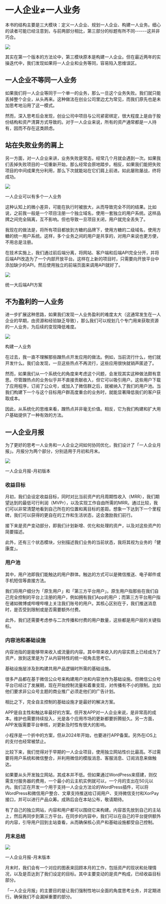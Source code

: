 一人企业≠一人业务
=========

本书的结构主要是三大模块：定义一人企业、规划一人企业、构建一人业务。细心的读者可能已经注意到，与前两部分相比，第三部分的标题有所不同------这并非巧合。

![](images/image-72-1024x240.png)

其实在第一个版本的方法论中，第三模块原本是构建一人企业。但在最近两年的实操迭代中，我们发现如果将一人企业和业务等同，容易陷入思维误区。

一人企业不等同一人业务
-----------

如果我们将一人企业等同于一个单一的业务，那么一旦这个业务失败。我们就只能丢掉整个企业，从头再来。这种做法在创业公司里边尤为常见，而我们原先也是未加思考地沿用了这一模式。

然而，深入思考后会发现，创业公司中项目与公司紧密绑定，很大程度上是由于股份结构和资产清算方式导致的。对于一人企业来说，所有的资产通常都是一人持有，因而不存在这类顾虑。

站在失败业务的肩上
---------

另一方面，对一人企业来讲，业务失败是常态，经常几个月就会遇到一次。如果我们丢掉失败项目的一切重新开始，那么经常会原地踏步。相反，如果我们能把失败项目的中间成果充分利用，那么下次就能站在它们肩上前进。如此屡败屡战，终将成功。

![](images/image-73-1024x456.png)

一人企业可以有多个一人业务

这种认知上的微小差异，可能在执行时被放大，从而导致完全不同的结果。比如说，之前我一般是一个项目注册一个独立域名，使用一套独立的用户系统。这样品牌之间完全隔离，互不影响。但也导致一旦项目关闭，用户就完全丢失了。

我现在的做法是，将所有项目都放到方糖的品牌下，使用方糖的二级域名，使用方糖的统一用户系统。这样，多个业务之间的用户是共享的，对用户来说也更方便，不用总是注册。

在技术实施上，我们通过前后端分离，将网站、客户端和后端API完全分开，并将后端API改造为了一个内部开放平台。这样在上新的项目时，只需要向开放平台中添加缺少的API，然后使用独立的前端页面来调用API就好了。

![](images/image-1-414x1024.jpg)

统一大后端API方案

不为盈利的一人业务
---------

进一步扩展这种思路，如果我们发现一人业务盈利的难度太大（这通常发生在一人企业的早期，由资源和经验缺乏导致），那么我们可以规划几个专门用来获取资源的一人业务，为后续的变现降低难度。

![](images/image-71-1024x456.png)

构建一人业务

在过去，我一直不理解那些蹭热点开发应用的做法。例如，当前流行什么，他们就开发什么。我们会发现，一旦这些热点不再流行，这些应用很快就销声匿迹了。

然而，如果我们从一个系统化的角度来考虑这个问题，会发现其实这种做法颇有意思。尽管蹭热点的业务似乎并不直接贡献收入，但它可以吸引用户。这些用户下载了应用程序，订阅了公众号，或加入了微信群之后，就被纳入了我们的用户池。当我们构建下一个与这个目标用户群高度重合的业务时，就能显著降低我们的客户获取成本。

因此，从系统化的思维来看，蹭热点并非毫无价值。相反，它为我们构建和扩大用户基础提供了一种有效的方法。

一人企业月报
------

为了更好的思考一人业务和一人企业之间如何协同优化，我们设计了「一人企业月报」。月报分为两个部分，分别适用于月初和月末。

![](images/image-81-1024x586.png)

一人企业月报-月初版本

### 收益目标

月初，我们会设定收益目标，同时对比当前资产的月周期性收入（MRR），我们期望达到的最低可行利润（MVPr），以及实现工作自由所需的MRR。通过比较，我们可以非常清楚地看到自己所在的位置和离目标的差距。想象一下达到下一个里程碑，我们可以获得的更自在的工作和生活状态，这会激励我们前行。

接下来是资产变动部分，即我们计划新增、优化和处理的资产，以及对这些资产的简要描述。

此外，还有三个状态模块，分别描述我们业务的当前状态，我将其视为业务的「健康度」。

### 用户池

其中，用户池即我们能触达的用户群体。触达的方式可以是微信推送、电子邮件或手机短信等直接方法。

我们将用户细分为「原生用户」和「第三方平台用户」。原生用户指那些在我们自己完全控制的平台上注册的用户，例如拥有我们App的用户；而第三方平台用户指在诸如微博或哔哩哔哩上关注我们账号的用户。其核心区别在于，我们推送消息时，是否受到限制或是否需要额外付费。

此外，我们还需要考虑参与二次传播和付费的用户数量，这些都是用户层的关键指标。

### 内容池和基础设施

内容池指的是能够带来收入或流量的内容。其中带来收入的内容实质上已经成为了资产，放到这里是为了从内容特性的统一视角去思考它。

基础设施层涉及到构建共用产品逻辑时所需的基础设施。

很多产品都在基于微信公众号来构建用户池和内容池作为基础设施。但微信公众号平台已经过了发展期，现在开始控制流量和着重变现，对传播有不小的限制。比如他们要求非公众号主题的商业推广必须走他们的广告计划。

相比之下，完全自主控制的基础设施才是最好的解决方案。

APP是自主性和触达率最好的方案。但开发APP对一人企业来说，是非常高的成本。维护也需要持续投入，光是各个应用市场的更新都要折腾挺久。另一方面，APP发版需要平台审核，对更新及时性有很大的影响。

小程序是一个折中的方案，但从2024年开始，也要进行APP备案。另外在iOS上的支付也经常被禁止。

比较下来，我们觉得对于早期的一人企业项目，使用独立网站性价比最高。不过需要将用户系统和微信整合，并利用微信的模版消息、客服消息、订阅消息来做触达。

如果要从头开发独立网站，其成本并不低。但如果通过WordPress来搭建，则仅需支付服务器的费用，一个最小的云主机实例就可以，一个月的支出在50元以内。我们正在开发一个用于支持一人企业方法论的WordPress插件，可以将WordPress和微信用户整合、文章支持推送给订阅用户、支持微信支付和XorPay接口，并可以进行产品众筹。成熟后会在本站公布，敬请期待。

有了自己的独立网站，内容和用户都可以围绕它来构建。内容首先放到自己的主站上，然后再同步到第三方平台。在同步的内容中，我们可以在自己的平台提供额外的内容，引导用户回到主站查看，从而确保核心资产和基础设施都受自己控制。

### 月末总结

![](images/opb-month-end-1024x583.png)

一人企业月报-月末版本

月末时，我们会有一个对应的图表来回顾本月的工作，包括资产的现状和处理情况，以及是否达到了我们设定的目标。其中主要变动的是资产构成，已经收益目标部分。

「一人企业月报」的主要目的是让我们强制性地以全面的角度思考业务，并定期进行。确保我们不会漏掉重要的部分。